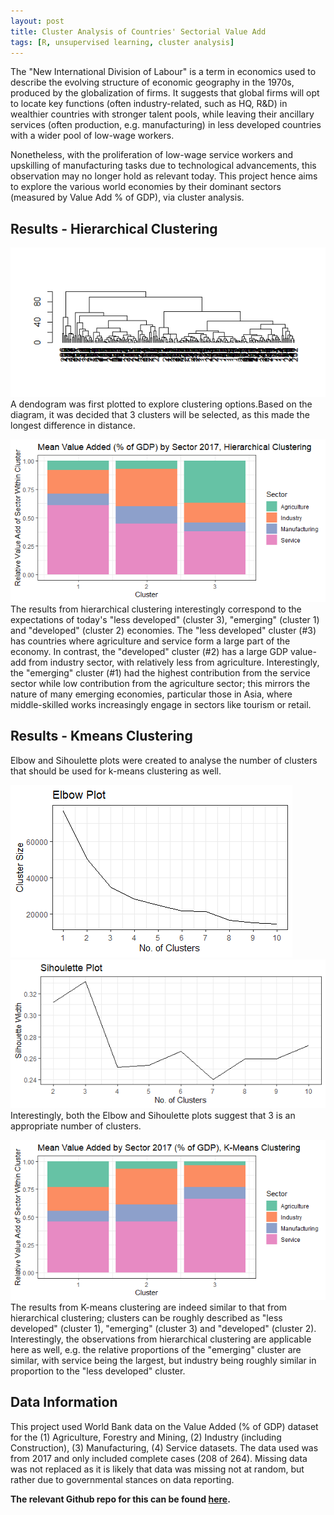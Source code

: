 ```yaml
---
layout: post
title: Cluster Analysis of Countries' Sectorial Value Add
tags: [R, unsupervised learning, cluster analysis]
---
```

The "New International Division of Labour" is a term in economics used to describe the evolving structure of economic geography in the 1970s, produced by the globalization of firms. It suggests that global firms will opt to locate key functions (often industry-related, such as HQ, R&D) in wealthier countries with stronger talent pools, while leaving their ancillary services (often production, e.g. manufacturing) in less developed countries with a wider pool of low-wage workers.  

Nonetheless, with the proliferation of low-wage service workers and upskilling of manufacturing tasks due to technological advancements, this observation may no longer hold as relevant today. This project hence aims to explore the various world economies by their dominant sectors (measured by Value Add % of GDP), via cluster analysis.  

## Results - Hierarchical Clustering
![dendogram](https://raw.githubusercontent.com/jolene-lim/personal_projects/master/clustering/cluster_econ_gdpp_dend.png)  
A dendogram was first plotted to explore clustering options.Based on the diagram, it was decided that 3 clusters will be selected, as this made the longest difference in distance.

![hierarchical clustering](https://raw.githubusercontent.com/jolene-lim/personal_projects/master/clustering/cluster_econ_gdpp_hclust.png)  
The results from hierarchical clustering interestingly correspond to the expectations of today's "less developed" (cluster 3), "emerging" (cluster 1) and "developed" (cluster 2) economies. The "less developed" cluster (#3) has countries where agriculture and service form a large part of the economy. In contrast, the "developed" cluster (#2) has a large GDP value-add from industry sector, with relatively less from agriculture. Interestingly, the "emerging" cluster (#1) had the highest contribution from the service sector while low contribution from the agriculture sector; this mirrors the nature of many emerging economies, particular those in Asia, where middle-skilled works increasingly engage in sectors like tourism or retail.  

## Results - Kmeans Clustering
Elbow and Sihoulette plots were created to analyse the number of clusters that should be used for k-means clustering as well.

![elbow](https://raw.githubusercontent.com/jolene-lim/personal_projects/master/clustering/Elbow.png) 
![sihoulette](https://raw.githubusercontent.com/jolene-lim/personal_projects/master/clustering/sihoulette.png)  
Interestingly, both the Elbow and Sihoulette plots suggest that 3 is an appropriate number of clusters.

![kmeans](https://raw.githubusercontent.com/jolene-lim/personal_projects/master/clustering/cluster_econ_gdpp_kmeans.png)  
The results from K-means clustering are indeed similar to that from hierarchical clustering; clusters can be roughly described as "less developed" (cluster 1), "emerging" (cluster 3) and "developed" (cluster 2). Interestingly, the observations from hierarchical clustering are applicable here as well, e.g. the relative proportions of the "emerging" cluster are similar, with service being the largest, but industry being roughly similar in proportion to the "less developed" cluster.

## Data Information
This project used World Bank data on the Value Added (% of GDP) dataset for the (1) Agriculture, Forestry and Mining, (2) Industry (including Construction), (3) Manufacturing, (4) Service datasets. The data used was from 2017 and only included complete cases (208 of 264). Missing data was not replaced as it is likely that data was missing not at random, but rather due to governmental stances on data reporting. 

<b>The relevant Github repo for this can be found <a href="https://github.com/jolene-lim/personal_projects/tree/master/clustering">here</a>.</b>
